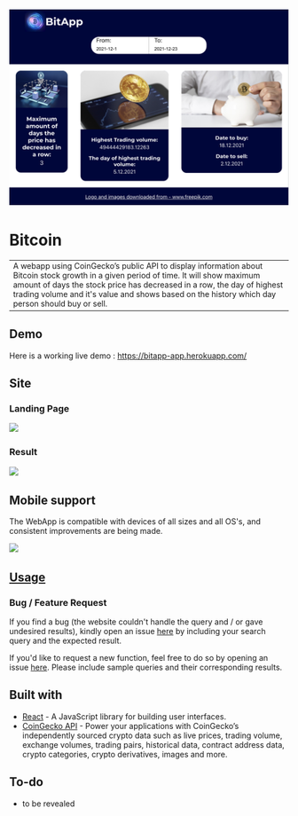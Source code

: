 # ![BitApp]( ./bitcoin/src/images/demo/demo-full.png)
# Bitcoin

<table>
<tr>
<td>
  A webapp using CoinGecko’s public API to display information about Bitcoin stock growth in a given period of time. It will show maximum amount of days the stock price has decreased in a row, the day of highest trading volume and it's value and shows based on the history which day person should buy or sell. 
</td>
</tr>
</table>

## Demo
Here is a working live demo :  https://bitapp-app.herokuapp.com/

## Site

### Landing Page
![]( https://bitapp-app.herokuapp.com/images/demo/demo-landing.png)

### Result
![]( https://bitapp-app.herokuapp.com/images/demo/demo-result.png)

## Mobile support
The WebApp is compatible with devices of all sizes and all OS's, and consistent improvements are being made.

![]( https://bitapp-app.herokuapp.com/images/demo/demo-mobile.png)

## [Usage](https://bitapp-app.herokuapp.com/) 

### Bug / Feature Request

If you find a bug (the website couldn't handle the query and / or gave undesired results), kindly open an issue [here](https://github.com/JenninaFarm/Bitcoin/issues/new) by including your search query and the expected result.

If you'd like to request a new function, feel free to do so by opening an issue [here](https://github.com/JenninaFarm/Bitcoin/issues/new). Please include sample queries and their corresponding results.

## Built with 

- [React](https://reactjs.org/) - A JavaScript library for building user interfaces.
- [CoinGecko API](https://www.coingecko.com/en/api/documentation) - Power your applications with CoinGecko’s independently sourced crypto data such as live prices, trading volume, exchange volumes, trading pairs, historical data, contract address data, crypto categories, crypto derivatives, images and more.

## To-do
- to be revealed